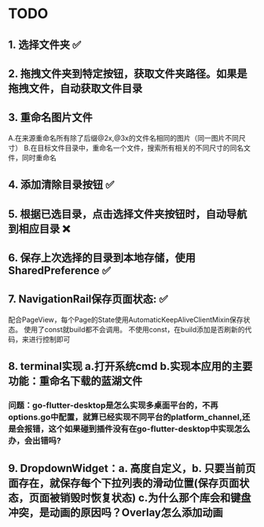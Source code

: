 # TODO

## 1. 选择文件夹 ✅

## 2. 拖拽文件夹到特定按钮，获取文件夹路径。如果是拖拽文件，自动获取文件目录

## 3. 重命名图片文件
A.在来源重命名所有除了后缀@2x,@3x的文件名相同的图片（同一图片不同尺寸）
B.在目标文件目录中，重命名一个文件，搜索所有相关的不同尺寸的同名文件，同时重命名

## 4. 添加清除目录按钮 ✅
 
## 5. 根据已选目录，点击选择文件夹按钮时，自动导航到相应目录 ❌

## 6. 保存上次选择的目录到本地存储，使用SharedPreference ✅

## 7. NavigationRail保存页面状态: ✅

配合PageView，每个Page的State使用AutomaticKeepAliveClientMixin保存状态。
使用了const就build都不会调用。
不使用const，在build添加是否刷新的代码，来进行控制即可

## 8. terminal实现 a.打开系统cmd b.实现本应用的主要功能：重命名下载的蓝湖文件

### 问题：go-flutter-desktop是怎么实现多桌面平台的，不再options.go中配置，就算已经实现不同平台的platform_channel,还是会报错，这个如果碰到插件没有在go-flutter-desktop中实现怎么办，会出错吗?

## 9. DropdownWidget：a. 高度自定义，b. 只要当前页面存在，就保存每个下拉列表的滑动位置(保存页面状态，页面被销毁时恢复状态) c.为什么那个库会和键盘冲突，是动画的原因吗？Overlay怎么添加动画